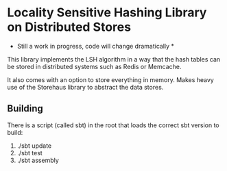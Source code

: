 # Locality Sensitive Hashing Library on Distributed Stores

* Still a work in progress, code will change dramatically *

This library implements the LSH algorithm in a way that the hash tables can be stored in distributed systems such as Redis or Memcache.

It also comes with an option to store everything in memory.  Makes heavy use of the Storehaus library to abstract the data stores.

## Building
There is a script (called sbt) in the root that loads the correct sbt version to build:

1. ./sbt update
2. ./sbt test
3. ./sbt assembly